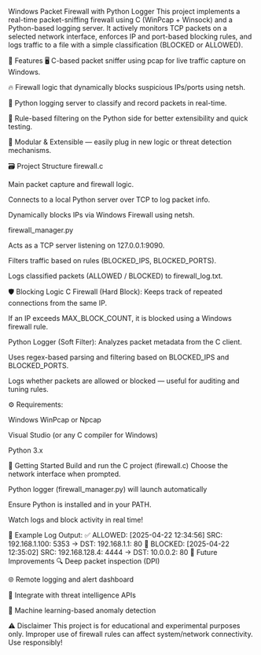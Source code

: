 Windows Packet Firewall with Python Logger
This project implements a real-time packet-sniffing firewall using C (WinPcap + Winsock) and a Python-based logging server. It actively monitors TCP packets on a selected network interface, enforces IP and port-based blocking rules, and logs traffic to a file with a simple classification (BLOCKED or ALLOWED).

🧰 Features
🖥️ C-based packet sniffer using pcap for live traffic capture on Windows.

🔥 Firewall logic that dynamically blocks suspicious IPs/ports using netsh.

🔄 Python logging server to classify and record packets in real-time.

🧠 Rule-based filtering on the Python side for better extensibility and quick testing.

🧱 Modular & Extensible — easily plug in new logic or threat detection mechanisms.

🗃️ Project Structure
firewall.c

Main packet capture and firewall logic.

Connects to a local Python server over TCP to log packet info.

Dynamically blocks IPs via Windows Firewall using netsh.

firewall_manager.py

Acts as a TCP server listening on 127.0.0.1:9090.

Filters traffic based on rules (BLOCKED_IPS, BLOCKED_PORTS).

Logs classified packets (ALLOWED / BLOCKED) to firewall_log.txt.

🛡️ Blocking Logic
C Firewall (Hard Block):
Keeps track of repeated connections from the same IP.

If an IP exceeds MAX_BLOCK_COUNT, it is blocked using a Windows firewall rule.

Python Logger (Soft Filter):
Analyzes packet metadata from the C client.

Uses regex-based parsing and filtering based on BLOCKED_IPS and BLOCKED_PORTS.

Logs whether packets are allowed or blocked — useful for auditing and tuning rules.

⚙️ Requirements:

Windows
WinPcap or Npcap

Visual Studio (or any C compiler for Windows)

Python 3.x

🚀 Getting Started
Build and run the C project (firewall.c)
Choose the network interface when prompted.

Python logger (firewall_manager.py) will launch automatically

Ensure Python is installed and in your PATH.

Watch logs and block activity in real time!

📝 Example Log Output:
✅ ALLOWED: [2025-04-22 12:34:56] SRC: 192.168.1.100: 5353 -> DST: 192.168.1.1: 80
🚫 BLOCKED: [2025-04-22 12:35:02] SRC: 192.168.128.4: 4444 -> DST: 10.0.0.2: 80
🧠 Future Improvements
🔍 Deep packet inspection (DPI)

🌐 Remote logging and alert dashboard

🧪 Integrate with threat intelligence APIs

🧬 Machine learning-based anomaly detection

⚠️ Disclaimer
This project is for educational and experimental purposes only. Improper use of firewall rules can affect system/network connectivity. Use responsibly!
